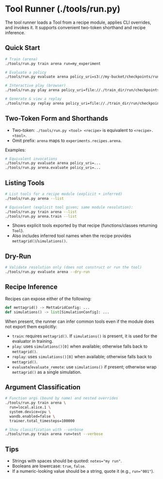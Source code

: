# Tool Runner (./tools/run.py)

The tool runner loads a Tool from a recipe module, applies CLI overrides, and invokes it. It supports convenient two-token shorthand and recipe inference.

## Quick Start

```bash
# Train (arena)
./tools/run.py train arena run=my_experiment

# Evaluate a policy
./tools/run.py evaluate arena policy_uri=s3://my-bucket/checkpoints/run/run:v12.pt

# Interactive play (browser)
./tools/run.py play arena policy_uri=file://./train_dir/run/checkpoints/run:v12.pt

# Generate & view a replay
./tools/run.py replay arena policy_uri=file://./train_dir/run/checkpoints/run:v12.pt
```

## Two-Token Form and Shorthands

- Two-token: `./tools/run.py <tool> <recipe>` is equivalent to `<recipe>.<tool>`.
- Omit prefix: `arena` maps to `experiments.recipes.arena`.

Examples:

```bash
# Equivalent invocations
./tools/run.py evaluate arena policy_uri=...
./tools/run.py arena.evaluate policy_uri=...
```

## Listing Tools

```bash
# List tools for a recipe module (explicit + inferred)
./tools/run.py arena --list

# Equivalent (explicit tool given; same module resolution):
./tools/run.py train arena --list
./tools/run.py arena.train --list
```

- Shows explicit tools exported by that recipe (functions/classes returning `Tool`).
- Also includes inferred tool names when the recipe provides `mettagrid()`/`simulations()`.

## Dry-Run

```bash
# Validate resolution only (does not construct or run the tool)
./tools/run.py evaluate arena --dry-run
```

## Recipe Inference

Recipes can expose either of the following:

```python
def mettagrid() -> MettaGridConfig: ...
def simulations() -> list[SimulationConfig]: ...
```

When present, the runner can infer common tools even if the module does not export them explicitly:

- `train`: requires `mettagrid()`. If `simulations()` is present, it is used for the evaluator in training.
- `play`: uses `simulations()[0]` when available; otherwise falls back to `mettagrid()`.
- `replay`: uses `simulations()[0]` when available; otherwise falls back to `mettagrid()`.
- `evaluate`/`evaluate_remote`: use `simulations()` if present; otherwise wrap `mettagrid()` as a single simulation.

## Argument Classification

```bash
# Function args (bound by name) and nested overrides
./tools/run.py train arena \
  run=local.alice.1 \
  system.device=cpu \
  wandb.enabled=false \
  trainer.total_timesteps=100000

# Show classification with --verbose
./tools/run.py train arena run=test --verbose
```

## Tips

- Strings with spaces should be quoted: `notes="my run"`.
- Booleans are lowercase: `true`, `false`.
- If a numeric-looking value should be a string, quote it (e.g., `run="001"`).

